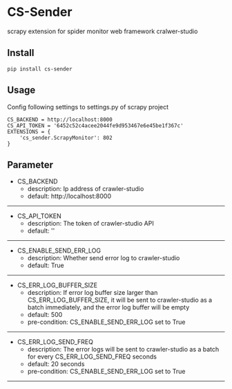 # CS-Sender
scrapy extension for spider monitor web framework cralwer-studio


## Install
```
pip install cs-sender
```

## Usage 
Config following settings to settings.py of scrapy project
```
CS_BACKEND = http://localhost:8000
CS_API_TOKEN = '6452c52c4acee2044fe9d953467e6e45be1f367c'
EXTENSIONS = {
    'cs_sender.ScrapyMonitor': 802
}
```


## Parameter

- CS_BACKEND
    - description: Ip address of crawler-studio
    - default: http://localhost:8000
-------- 
- CS_API_TOKEN
    - description: The token of crawler-studio API
    - default: ''
-------- 
- CS_ENABLE_SEND_ERR_LOG
  - description: Whether send error log to crawler-studio
  - default: True
-------- 
- CS_ERR_LOG_BUFFER_SIZE
    - description: If error log buffer size larger than CS_ERR_LOG_BUFFER_SIZE, 
      it will be sent to crawler-studio as a batch immediately, and the error log buffer will be empty
    - default: 500
    - pre-condition: CS_ENABLE_SEND_ERR_LOG set to True
-------- 
- CS_ERR_LOG_SEND_FREQ
    - description: The error logs will be sent to crawler-studio as a batch for every CS_ERR_LOG_SEND_FREQ seconds
    - default: 20 seconds
    - pre-condition: CS_ENABLE_SEND_ERR_LOG set to True
-------- 

